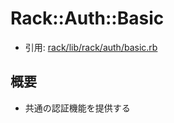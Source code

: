 # Rack::Auth::Basic
- 引用: [rack/lib/rack/auth/basic.rb](https://github.com/rack/rack/blob/master/lib/rack/auth/basic.rb)

## 概要
- 共通の認証機能を提供する
